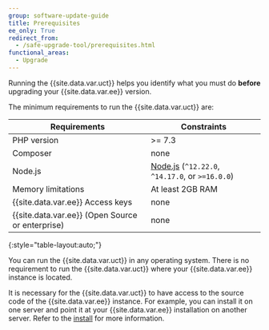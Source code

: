 ```yaml
---
group: software-update-guide
title: Prerequisites
ee_only: True
redirect_from:
  - /safe-upgrade-tool/prerequisites.html
functional_areas:
  - Upgrade
---
```


Running the {{site.data.var.uct}} helps you identify what you must do **before** upgrading your {{site.data.var.ee}} version.

The minimum requirements to run the {{site.data.var.uct}} are:

| **Requirements** | **Constraints** |
|----------------|-----------------|
| PHP version| >= 7.3 |
| Composer | none |
| Node.js | [Node.js](https://nodejs.org/) (`^12.22.0`, `^14.17.0`, or `>=16.0.0`) |
| Memory limitations | At least 2GB RAM |
| {{site.data.var.ee}} Access keys | none |
| {{site.data.var.ee}} (Open Source or enterprise) | none |
{:style="table-layout:auto;"}

You can run the {{site.data.var.uct}} in any operating system. There is no requirement to run the {{site.data.var.uct}} where your {{site.data.var.ee}} instance is located.

It is necessary for the {{site.data.var.uct}} to have access to the source code of the {{site.data.var.ee}} instance. For example, you can install it on one server and point it at your {{site.data.var.ee}} installation on another server. Refer to the [install]({{site.baseurl}}/upgrade-compatibility-tool/install.html#install) for more information.
